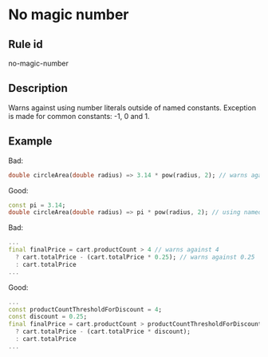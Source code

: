# No magic number

## Rule id
no-magic-number

## Description
Warns against using number literals outside of named constants.
Exception is made for common constants: -1, 0 and 1.

## Example
Bad:
```dart
double circleArea(double radius) => 3.14 * pow(radius, 2); // warns against 3.14
```

Good:
```dart
const pi = 3.14;
double circleArea(double radius) => pi * pow(radius, 2); // using named constant so no warning
```

Bad:
```dart
...
final finalPrice = cart.productCount > 4 // warns against 4
  ? cart.totalPrice - (cart.totalPrice * 0.25); // warns against 0.25
  : cart.totalPrice
...
```

Good:
```dart
...
const productCountThresholdForDiscount = 4;
const discount = 0.25;
final finalPrice = cart.productCount > productCountThresholdForDiscount
  ? cart.totalPrice - (cart.totalPrice * discount);
  : cart.totalPrice
...
```
